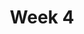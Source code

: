 ---
    title: Week 4
    weekNumber: 4
    days:
      - date: 2021-10-18
        events:
          "**LEC 11**{: .label .label-lecture } Booleans and Conditional Iteration":
            "[CIT 9.1-9.2](https://inferentialthinking.com/chapters/09/Randomness.html)"
      - date: 2021-10-20
        events:
          "**LEC 12**{: .label .label-lecture } Probability":
            "[DDS 5.1](https://eldridgejm.github.io/dive_into_data_science/05-probability_and_simulation/probability_and_simulation.html)"
      - date: 2021-10-22
        events:
          "**LEC 13**{: .label .label-lecture } Simulations and Sampling":
            "[DDS 5.1](https://eldridgejm.github.io/dive_into_data_science/05-probability_and_simulation/probability_and_simulation.html), [6.1](https://eldridgejm.github.io/dive_into_data_science/06-populations_and_samples/1_populations_and_samples.html)"
---